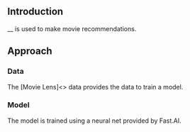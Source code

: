 Introduction
------------
__ is used to make movie recommendations.

Approach
--------
### Data
The [Movie Lens]<> data provides the data to train a model.

### Model
The model is trained using a neural net provided by Fast.AI.
